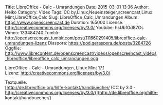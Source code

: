 Title: LibreOffice - Calc - Umrandungen
Date: 2015-03-01 13:36
Author: Heiko
Category: Video
Tags: CC by,Linux,Neueinsteiger,screencast,Linux Mint,LibreOffice,Calc
Slug: LibreOffice_Calc_Umrandungen
Album: https://www.openscreencast.de
Duration: 165000
License: http://creativecommons.org/licenses/by/3.0/
Youtube: hsUbfOd87Gs
Vimeo: 133484240
Tumblr: http://openscreencast.tumblr.com/post/111660291405/libreoffice-calc-umrandungen-lizenz
Diaspora: https://pod.geraspora.de/posts/3284726
Oggfile: http://www.librecontent.de/openscreencast/videos/openscreencast_videos_libreoffice/libreoffice_calc_umrandungen.ogg

LibreOffice - Calc - Umrandungen, Linux Mint 17.1  
Lizenz: <http://creativecommons.org/licenses/by/3.0/>  
  
Textquelle:  
[http://de.libreoffice.org/hilfe-kontakt/handbuecher/ (CC by 3.0 -
http://creativecommons.org/licenses/by/3.0/)](http://de.libreoffice.org/hilfe-
kontakt/handbuecher/)

